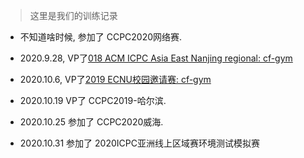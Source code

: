> 这里是我们的训练记录

- 不知道啥时候, 参加了 CCPC2020网络赛.

- 2020.9.28, VP了[018 ACM ICPC Asia East Nanjing regional: cf-gym](https://codeforces.com/gym/101981/attachments)

- 2020.10.6, VP了[2019 ECNU校园邀请赛: cf-gym](https://codeforces.com/gym/102190)

- 2020.10.19 VP了 CCPC2019-哈尔滨. 

- 2020.10.25 参加了 CCPC2020威海.

- 2020.10.31 参加了 2020ICPC亚洲线上区域赛环境测试模拟赛
